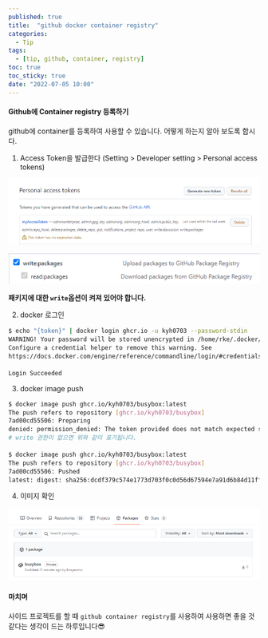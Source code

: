 ```yaml
---
published: true
title:  "github docker container registry"
categories:
  - Tip
tags:
  - [tip, github, container, registry]
toc: true
toc_sticky: true
date: "2022-07-05 10:00"
---
```


#### Github에 Container registry 등록하기

github에 container를 등록하여 사용할 수 있습니다. 어떻게 하는지 알아 보도록 합시다.

1. Access Token을 발급한다 (Setting > Developer setting > Personal access tokens)

![image-20220705103015260](../../assets/images/posts/2022-07-05-post-github-container-registry/image-20220705103015260.png)

![image-20220705103226752](../../assets/images/posts/2022-07-05-post-github-container-registry/image-20220705103226752.png)

**패키지에 대한 `write`옵션이 켜져 있어야 합니다.**

2. docker 로그인

```bash
$ echo "{token}" | docker login ghcr.io -u kyh0703 --password-stdin
WARNING! Your password will be stored unencrypted in /home/rke/.docker/config.json.
Configure a credential helper to remove this warning. See
https://docs.docker.com/engine/reference/commandline/login/#credentials-store

Login Succeeded
```

3. docker image push

```bash
$ docker image push ghcr.io/kyh0703/busybox:latest
The push refers to repository [ghcr.io/kyh0703/busybox]
7ad00cd55506: Preparing 
denied: permission_denied: The token provided does not match expected scopes.
# write 권한이 없으면 위와 같이 표기됩니다.

$ docker image push ghcr.io/kyh0703/busybox:latest
The push refers to repository [ghcr.io/kyh0703/busybox]
7ad00cd55506: Pushed 
latest: digest: sha256:dcdf379c574e1773d703f0c0d56d67594e7a91d6b84d11ff46799f60fb081c52 size: 527
```

4. 이미지 확인

![image-20220705103517658](../../assets/images/posts/2022-07-05-post-github-container-registry/image-20220705103517658.png)

#### 마치며

사이드 프로젝트를 할 때 `github container registry`를 사용하여 사용하면 좋을 것 같다는 생각이 드는 하루입니다😎
